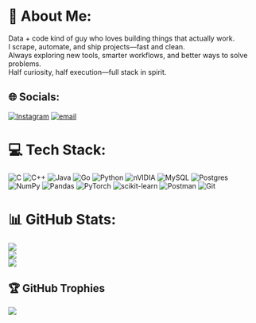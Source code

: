 # 💫 About Me:
Data + code kind of guy who loves building things that actually work.<br>I scrape, automate, and ship projects—fast and clean.<br>Always exploring new tools, smarter workflows, and better ways to solve problems.<br>Half curiosity, half execution—full stack in spirit.


## 🌐 Socials:
[![Instagram](https://img.shields.io/badge/Instagram-%23E4405F.svg?logo=Instagram&logoColor=white)](https://instagram.com/hoomanhessari) [![email](https://img.shields.io/badge/Email-D14836?logo=gmail&logoColor=white)](mailto:hoomanHwork@gmail.com) 

# 💻 Tech Stack:
![C](https://img.shields.io/badge/c-%2300599C.svg?style=plastic&logo=c&logoColor=white) ![C++](https://img.shields.io/badge/c++-%2300599C.svg?style=plastic&logo=c%2B%2B&logoColor=white) ![Java](https://img.shields.io/badge/java-%23ED8B00.svg?style=plastic&logo=openjdk&logoColor=white) ![Go](https://img.shields.io/badge/go-%2300ADD8.svg?style=plastic&logo=go&logoColor=white) ![Python](https://img.shields.io/badge/python-3670A0?style=plastic&logo=python&logoColor=ffdd54) ![nVIDIA](https://img.shields.io/badge/cuda-000000.svg?style=plastic&logo=nVIDIA&logoColor=green) ![MySQL](https://img.shields.io/badge/mysql-4479A1.svg?style=plastic&logo=mysql&logoColor=white) ![Postgres](https://img.shields.io/badge/postgres-%23316192.svg?style=plastic&logo=postgresql&logoColor=white) ![NumPy](https://img.shields.io/badge/numpy-%23013243.svg?style=plastic&logo=numpy&logoColor=white) ![Pandas](https://img.shields.io/badge/pandas-%23150458.svg?style=plastic&logo=pandas&logoColor=white) ![PyTorch](https://img.shields.io/badge/PyTorch-%23EE4C2C.svg?style=plastic&logo=PyTorch&logoColor=white) ![scikit-learn](https://img.shields.io/badge/scikit--learn-%23F7931E.svg?style=plastic&logo=scikit-learn&logoColor=white) ![Postman](https://img.shields.io/badge/Postman-FF6C37?style=plastic&logo=postman&logoColor=white) ![Git](https://img.shields.io/badge/git-%23F05033.svg?style=plastic&logo=git&logoColor=white)
# 📊 GitHub Stats:
![](https://github-readme-stats.vercel.app/api?username=hoomanfsp&theme=transparent&hide_border=false&include_all_commits=false&count_private=false)<br/>
![](https://nirzak-streak-stats.vercel.app/?user=hoomanfsp&theme=transparent&hide_border=false)<br/>
![](https://github-readme-stats.vercel.app/api/top-langs/?username=hoomanfsp&theme=transparent&hide_border=false&include_all_commits=false&count_private=false&layout=compact)

## 🏆 GitHub Trophies
![](https://github-profile-trophy.vercel.app/?username=hoomanfsp&theme=radical&no-frame=true&no-bg=true&margin-w=4)

<!-- Proudly created with GPRM ( https://gprm.itsvg.in ) -->
